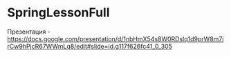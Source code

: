 # SpringLessonFull
Презентация - https://docs.google.com/presentation/d/1nbHmX54s8W0RDslq1d9prW8m7irCw9hPjcR67WWmLq8/edit#slide=id.g117f626fc41_0_305
